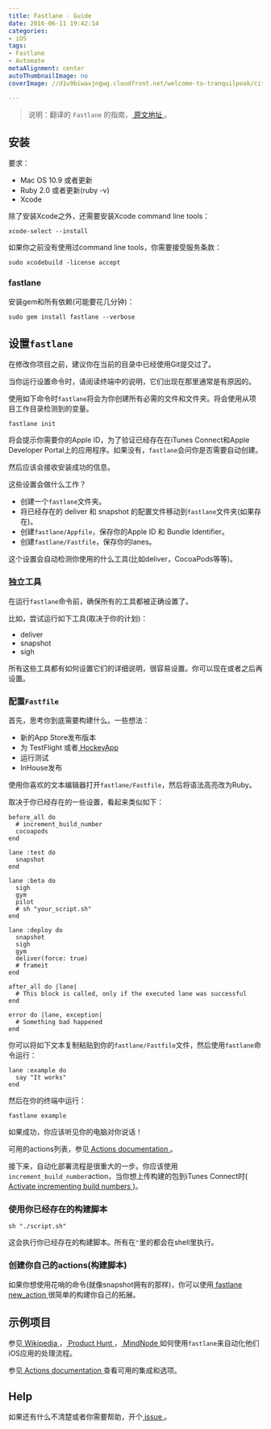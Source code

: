 ```yaml
---
title: Fastlane - Guide
date: 2016-06-11 19:42:14
categories: 
- iOS
tags: 
- Fastlane
- Automate
metaAlignment: center
autoThumbnailImage: no
coverImage: //d1u9biwaxjngwg.cloudfront.net/welcome-to-tranquilpeak/city.jpg

---
```


> 说明：翻译的 `Fastlane` 的指南，[ 原文地址 ](https://github.com/fastlane/fastlane/blob/master/fastlane/docs/Guide.md)。
<!--more-->

## 安装

要求：

* Mac OS 10.9 或者更新
* Ruby 2.0 或者更新(ruby -v)
* Xcode

除了安装Xcode之外，还需要安装Xcode command line tools：

	xcode-select --install

如果你之前没有使用过command line tools，你需要接受服务条款：

	sudo xcodebuild -license accept

### fastlane

安装gem和所有依赖(可能要花几分钟)：

	sudo gem install fastlane --verbose

## 设置`fastlane`

在修改你项目之前，建议你在当前的目录中已经使用Git提交过了。

当你运行设置命令时，请阅读终端中的说明，它们出现在那里通常是有原因的。

使用如下命令时`fastlane`将会为你创建所有必需的文件和文件夹。将会使用从项目工作目录检测到的变量。

	fastlane init

将会提示你需要你的Apple ID，为了验证已经存在在iTunes Connect和Apple Developer Portal上的应用程序。如果没有，`fastlane`会问你是否需要自动创建。

然后应该会接收安装成功的信息。

这些设置会做什么工作？

* 创建一个`fastlane`文件夹。
* 将已经存在的 deliver 和 snapshot 的配置文件移动到`fastlane`文件夹(如果存在)。
* 创建`fastlane/Appfile`，保存你的Apple ID 和 Bundle Identifier。
* 创建`fastlane/Fastfile`，保存你的lanes。

这个设置会自动检测你使用的什么工具(比如deliver，CocoaPods等等)。

### 独立工具

在运行`fastlane`命令前，确保所有的工具都被正确设置了。

比如，尝试运行如下工具(取决于你的计划)：

* deliver
* snapshot
* sigh

所有这些工具都有如何设置它们的详细说明，很容易设置。你可以现在或者之后再设置。

### 配置`Fastfile`

首先，思考你到底需要构建什么。一些想法：

* 新的App Store发布版本
* 为 TestFlight 或者[ HockeyApp ](https://www.hockeyapp.net/features/)
* 运行测试
* InHouse发布

使用你喜欢的文本编辑器打开`fastlane/Fastfile`，然后将语法高亮改为Ruby。

取决于你已经存在的一些设置，看起来类似如下：

    before_all do
      # increment_build_number
      cocoapods
    end

    lane :test do
      snapshot
    end

    lane :beta do
      sigh
      gym
      pilot
      # sh "your_script.sh"
    end

    lane :deploy do
      snapshot
      sigh
      gym
      deliver(force: true)
      # frameit
    end

    after_all do |lane|
      # This block is called, only if the executed lane was successful
    end

    error do |lane, exception|
      # Something bad happened
    end

你可以将如下文本复制粘贴到你的`fastlane/Fastfile`文件，然后使用`fastlane`命令运行：

    lane :example do
      say "It works"
    end

然后在你的终端中运行：

	fastlane example

如果成功，你应该听见你的电脑对你说话！

可用的actions列表，参见[ Actions documentation ](https://github.com/fastlane/fastlane/blob/master/fastlane/docs/Actions.md)。

接下来，自动化部署流程是很重大的一步。你应该使用`increment_build_number`action，当你想上传构建的包到iTunes Connect时([ Activate incrementing build numbers ](https://developer.apple.com/library/ios/qa/qa1827/_index.html))。

### 使用你已经存在的构建脚本

	sh "./script.sh"

这会执行你已经存在的构建脚本。所有在`"`里的都会在shell里执行。

### 创建你自己的actions(构建脚本)

如果你想使用花哨的命令(就像snapshot拥有的那样)，你可以使用[ fastlane new_action ](https://github.com/fastlane/fastlane/blob/master/fastlane/docs/README.md#extensions)很简单的构建你自己的拓展。

## 示例项目

参见[ Wikipedia ](https://github.com/fastlane/examples#wikipedia-by-wikimedia-foundation)，[ Product Hunt ](https://github.com/fastlane/examples#product-hunt)，[ MindNode ](https://github.com/fastlane/examples#mindnode)如何使用`fastlane`来自动化他们iOS应用的处理流程。

参见[ Actions documentation ](https://github.com/fastlane/fastlane/blob/master/fastlane/docs/Actions.md)查看可用的集成和选项。

## Help

如果还有什么不清楚或者你需要帮助，开个[ issue ](https://github.com/fastlane/fastlane/issues/new)。
